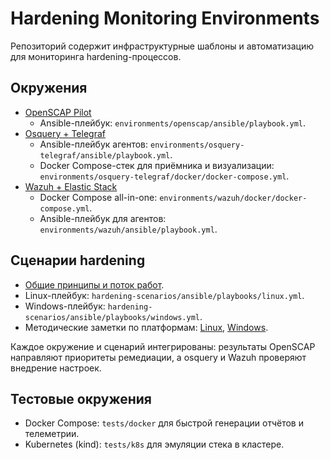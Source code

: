 # Hardening Monitoring Environments

Репозиторий содержит инфраструктурные шаблоны и автоматизацию для мониторинга hardening-процессов.

## Окружения
- [OpenSCAP Pilot](environments/openscap/README.md)
  - Ansible-плейбук: `environments/openscap/ansible/playbook.yml`.
- [Osquery + Telegraf](environments/osquery-telegraf/README.md)
  - Ansible-плейбук агентов: `environments/osquery-telegraf/ansible/playbook.yml`.
  - Docker Compose-стек для приёмника и визуализации: `environments/osquery-telegraf/docker/docker-compose.yml`.
- [Wazuh + Elastic Stack](environments/wazuh/README.md)
  - Docker Compose all-in-one: `environments/wazuh/docker/docker-compose.yml`.
  - Ansible-плейбук для агентов: `environments/wazuh/ansible/playbook.yml`.

## Сценарии hardening
- [Общие принципы и поток работ](hardening-scenarios/README.md).
- Linux-плейбук: `hardening-scenarios/ansible/playbooks/linux.yml`.
- Windows-плейбук: `hardening-scenarios/ansible/playbooks/windows.yml`.
- Методические заметки по платформам: [Linux](hardening-scenarios/linux.md), [Windows](hardening-scenarios/windows.md).

Каждое окружение и сценарий интегрированы: результаты OpenSCAP направляют приоритеты ремедиации, а osquery и Wazuh проверяют внедрение настроек.

## Тестовые окружения
- Docker Compose: `tests/docker` для быстрой генерации отчётов и телеметрии.
- Kubernetes (kind): `tests/k8s` для эмуляции стека в кластере.
